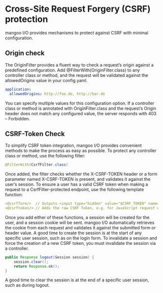 # Cross-Site Request Forgery (CSRF) protection

mangoo I/O provides mechanisms to protect against CSRF with minimal configuration.

## Origin check

The OriginFilter provides a fluent way to check a request’s origin against a predefined configuration.
Add @FilterWith(OriginFilter.class) to any controller class or method, and the request will be validated against the
allowedOrigins value in your config.yaml.

```yaml
application:
  allowedOrigins: http://foo.de, http://bar.de
```

You can specify multiple values for this configuration option. If a controller class or method is annotated with
OriginFilter.class and the request’s Origin header does not match any configured value, the server responds
with 403 – Forbidden.

## CSRF-Token Check

To simplify CSRF token integration, mangoo I/O provides convenient methods to make the process as easy as possible. To protect any controller class or method, use the following filter:

```java
@FilterWith(CsrfFilter.class)
```

Once added, the filter checks whether the X-CSRF-TOKEN header or a form parameter named X-CSRF-TOKEN is present, and validates it against the user’s session. To ensure a user has a valid CSRF token when making a request to a CsrfFilter-protected endpoint, use the following template function:

```yaml
<@csrfform/>  // Outputs <input type="hidden" value="$CSRF_TOKEN" name="x-csrf-token" /> for direct usage in Forms 
<@csrftoken/> // Adds the raw CSRF Token, e.g. for JavaScript request or non-Form usage
```

Once you add either of these functions, a session will be created for the user, and a session cookie will be sent. mangoo I/O automatically retrieves the cookie from each request and validates it against the submitted form or header value. A good time to create the session is at the start of any specific user session, such as on the login form. To invalidate a session and force the creation of a new CSRF token, you must invalidate the session via a controller.

```java
public Response logout(Session session) {
    session.clear();
    return Response.ok();
}
```
A good time to clear the session is at the end of a specific user session, such as during logout.
